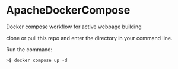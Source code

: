 # ApacheDockerCompose
Docker compose workflow for active webpage building

clone or pull this repo and enter the directory in your command line. 

Run the command:

    >$ docker compose up -d
